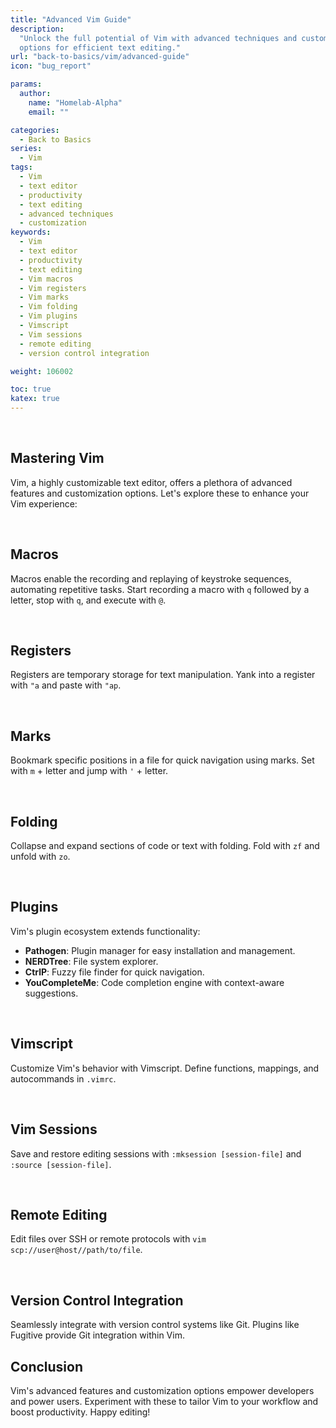```yaml
---
title: "Advanced Vim Guide"
description:
  "Unlock the full potential of Vim with advanced techniques and customization
  options for efficient text editing."
url: "back-to-basics/vim/advanced-guide"
icon: "bug_report"

params:
  author:
    name: "Homelab-Alpha"
    email: ""

categories:
  - Back to Basics
series:
  - Vim
tags:
  - Vim
  - text editor
  - productivity
  - text editing
  - advanced techniques
  - customization
keywords:
  - Vim
  - text editor
  - productivity
  - text editing
  - Vim macros
  - Vim registers
  - Vim marks
  - Vim folding
  - Vim plugins
  - Vimscript
  - Vim sessions
  - remote editing
  - version control integration

weight: 106002

toc: true
katex: true
---
```


<br />

## Mastering Vim

Vim, a highly customizable text editor, offers a plethora of advanced features
and customization options. Let's explore these to enhance your Vim experience:

<br />

## Macros

Macros enable the recording and replaying of keystroke sequences, automating
repetitive tasks. Start recording a macro with `q` followed by a letter, stop
with `q`, and execute with `@`.

<br />

## Registers

Registers are temporary storage for text manipulation. Yank into a register with
`"a` and paste with `"ap`.

<br />

## Marks

Bookmark specific positions in a file for quick navigation using marks. Set with
`m` + letter and jump with `'` + letter.

<br />

## Folding

Collapse and expand sections of code or text with folding. Fold with `zf` and
unfold with `zo`.

<br />

## Plugins

Vim's plugin ecosystem extends functionality:

- **Pathogen**: Plugin manager for easy installation and management.
- **NERDTree**: File system explorer.
- **CtrlP**: Fuzzy file finder for quick navigation.
- **YouCompleteMe**: Code completion engine with context-aware suggestions.

<br />

## Vimscript

Customize Vim's behavior with Vimscript. Define functions, mappings, and
autocommands in `.vimrc`.

<br />

## Vim Sessions

Save and restore editing sessions with `:mksession [session-file]` and
`:source [session-file]`.

<br />

## Remote Editing

Edit files over SSH or remote protocols with
`vim scp://user@host//path/to/file`.

<br />

## Version Control Integration

Seamlessly integrate with version control systems like Git. Plugins like
Fugitive provide Git integration within Vim.

## Conclusion

Vim's advanced features and customization options empower developers and power
users. Experiment with these to tailor Vim to your workflow and boost
productivity. Happy editing!
